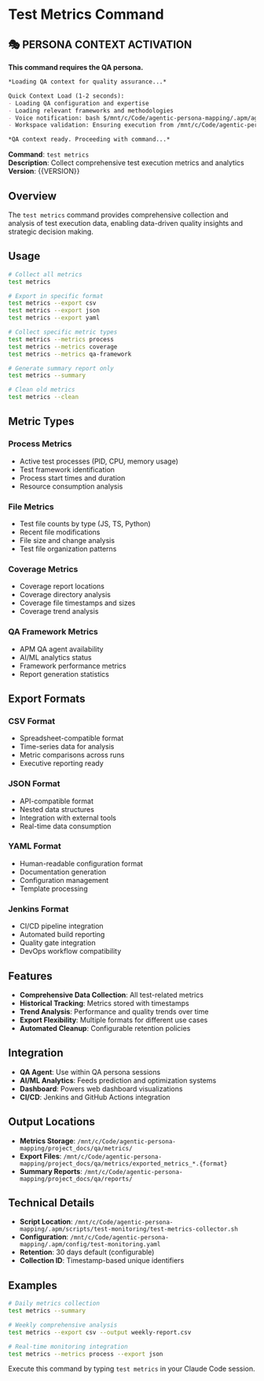 # Test Metrics Command

## 🎭 PERSONA CONTEXT ACTIVATION

**This command requires the QA persona.**

```markdown
*Loading QA context for quality assurance...*

Quick Context Load (1-2 seconds):
- Loading QA configuration and expertise
- Loading relevant frameworks and methodologies
- Voice notification: bash $/mnt/c/Code/agentic-persona-mapping/.apm/agents/voice/speakQA.sh "QA context loaded for quality assurance"
- Workspace validation: Ensuring execution from /mnt/c/Code/agentic-persona-mapping

*QA context ready. Proceeding with command...*
```


**Command**: `test metrics`  
**Description**: Collect comprehensive test execution metrics and analytics  
**Version**: {{VERSION}}

## Overview

The `test metrics` command provides comprehensive collection and analysis of test execution data, enabling data-driven quality insights and strategic decision making.

## Usage

```bash
# Collect all metrics
test metrics

# Export in specific format
test metrics --export csv
test metrics --export json
test metrics --export yaml

# Collect specific metric types
test metrics --metrics process
test metrics --metrics coverage
test metrics --metrics qa-framework

# Generate summary report only
test metrics --summary

# Clean old metrics
test metrics --clean
```

## Metric Types

### Process Metrics
- Active test processes (PID, CPU, memory usage)
- Test framework identification
- Process start times and duration
- Resource consumption analysis

### File Metrics
- Test file counts by type (JS, TS, Python)
- Recent file modifications
- File size and change analysis
- Test file organization patterns

### Coverage Metrics
- Coverage report locations
- Coverage directory analysis
- Coverage file timestamps and sizes
- Coverage trend analysis

### QA Framework Metrics
- APM QA agent availability
- AI/ML analytics status
- Framework performance metrics
- Report generation statistics

## Export Formats

### CSV Format
- Spreadsheet-compatible format
- Time-series data for analysis
- Metric comparisons across runs
- Executive reporting ready

### JSON Format
- API-compatible format
- Nested data structures
- Integration with external tools
- Real-time data consumption

### YAML Format
- Human-readable configuration format
- Documentation generation
- Configuration management
- Template processing

### Jenkins Format
- CI/CD pipeline integration
- Automated build reporting
- Quality gate integration
- DevOps workflow compatibility

## Features

- **Comprehensive Data Collection**: All test-related metrics
- **Historical Tracking**: Metrics stored with timestamps
- **Trend Analysis**: Performance and quality trends over time
- **Export Flexibility**: Multiple formats for different use cases
- **Automated Cleanup**: Configurable retention policies

## Integration

- **QA Agent**: Use within QA persona sessions
- **AI/ML Analytics**: Feeds prediction and optimization systems
- **Dashboard**: Powers web dashboard visualizations
- **CI/CD**: Jenkins and GitHub Actions integration

## Output Locations

- **Metrics Storage**: `/mnt/c/Code/agentic-persona-mapping/project_docs/qa/metrics/`
- **Export Files**: `/mnt/c/Code/agentic-persona-mapping/project_docs/qa/metrics/exported_metrics_*.{format}`
- **Summary Reports**: `/mnt/c/Code/agentic-persona-mapping/project_docs/qa/reports/`

## Technical Details

- **Script Location**: `/mnt/c/Code/agentic-persona-mapping/.apm/scripts/test-monitoring/test-metrics-collector.sh`
- **Configuration**: `/mnt/c/Code/agentic-persona-mapping/.apm/config/test-monitoring.yaml`
- **Retention**: 30 days default (configurable)
- **Collection ID**: Timestamp-based unique identifiers

## Examples

```bash
# Daily metrics collection
test metrics --summary

# Weekly comprehensive analysis
test metrics --export csv --output weekly-report.csv

# Real-time monitoring integration
test metrics --metrics process --export json
```

Execute this command by typing `test metrics` in your Claude Code session.